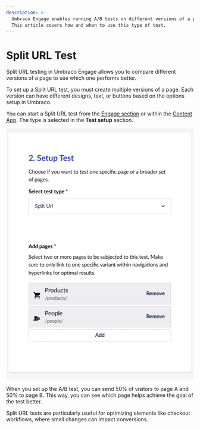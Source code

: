 ```yaml
---
description: >-
  Umbraco Engage enables running A/B tests on different versions of a page. 
  This article covers how and when to use this type of test.
---
```


# Split URL Test

Split URL testing in Umbraco Engage allows you to compare different versions of a page to see which one performs better.

To set up a Split URL test, you must create multiple versions of a page. Each version can have different designs, text, or buttons based on the options setup in Umbraco.

You can start a Split URL test from the [Engage section](../../introduction/the-umbraco-engage-section.md) or within the [Content App](../../introduction/content-apps.md). The type is selected in the **Test setup** section.

![Split URL Test](../../../.gitbook/assets/split-url-test.png)

When you set up the A/B test, you can send 50% of visitors to page A and 50% to page B. This way, you can see which page helps achieve the goal of the test better.

Split URL tests are particularly useful for optimizing elements like checkout workflows, where small changes can impact conversions.
